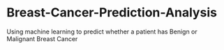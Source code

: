# Breast-Cancer-Prediction-Analysis
Using machine learning to predict whether a patient has Benign or Malignant Breast Cancer
